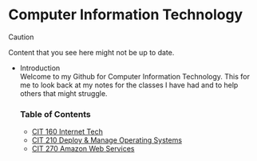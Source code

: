 # Computer Information Technology

> [!CAUTION]
> Content that you see here might not be up to date.<br>

<ul>
  <li>Introduction</li>
  Welcome to my Github for Computer Information Technology. This for me to look back at my notes for the classes I have had and to help others that might struggle.
  <br>
  <h3>Table of Contents</h3>
    <ul>
      <li><a href="https://github.com/Csimmons117/csun_cit/tree/main/cit160">CIT 160 Internet Tech</a></li>
      <li><a href="https://github.com/Csimmons117/csun_cit/tree/main/cit210">CIT 210 Deploy & Manage Operating Systems</a></li>
      <li><a href="https://github.com/Csimmons117/csun_cit/tree/main/cit270">CIT 270 Amazon Web Services</a></li>
    </ul>
</ul>




<!--<h3 id="section1"><a href="https://github.com/Csimmons117/csun_cit/tree/main/cit160">Internet Tech</a></h3>

<p>Here you will learn the basics of networking. You will work with a team , document your work, wire your own ethernet cables, 
  setting up your own LAN with network switches, and setting up servers. For this class Cisco packet tracer was a big help on seeing 
  and testing how things would work. All 
</p>

<h3 id="section1"><a href="https://github.com/Csimmons117/csun_cit/tree/main/cit210">Deploy & Manage Operating Systems</a></h3>

<p></p>

<h3 id="section3"><a href="https://github.com/Csimmons117/csun_cit/tree/main/cit270">Amazon Web Services</a></h3>

<p>This class will teach you about how AWS works, going over how to running virtual machine, 
  setting up your own network, and how to make sure things are secure.Still learning in the
  class will add more information later. 
</p>
  <br>
  
#### Projects-->



